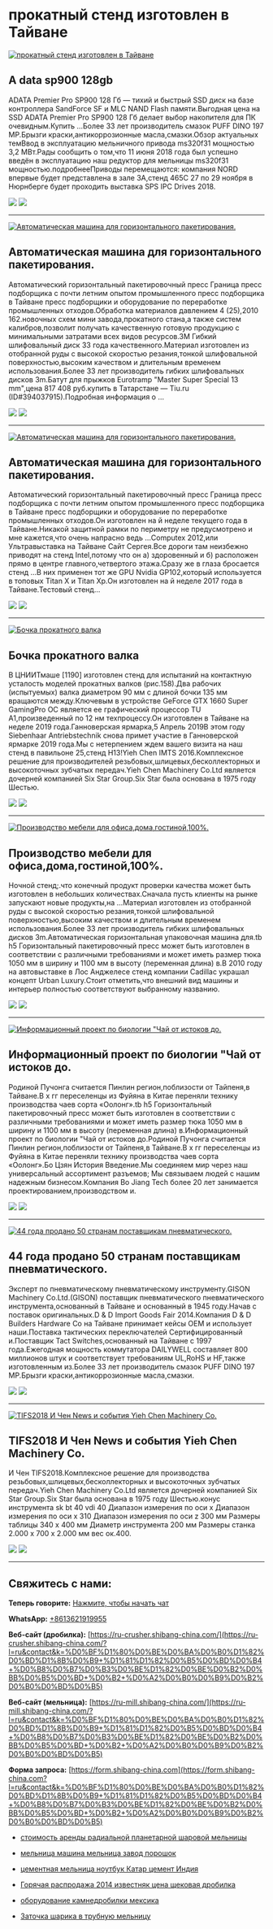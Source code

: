 # прокатный стенд изготовлен в Тайване

<a href="https://swt.shibang-china.com/?l=ru&img&k=%D0%BF%D1%80%D0%BE%D0%BA%D0%B0%D1%82%D0%BD%D1%8B%D0%B9+%D1%81%D1%82%D0%B5%D0%BD%D0%B4+%D0%B8%D0%B7%D0%B3%D0%BE%D1%82%D0%BE%D0%B2%D0%BB%D0%B5%D0%BD+%D0%B2+%D0%A2%D0%B0%D0%B9%D0%B2%D0%B0%D0%BD%D0%B5" target="_blank">![прокатный стенд изготовлен в Тайване](http://static.shibang-china.com/all-800x300/559.jpg)</a>

## A data sp900 128gb
ADATA Premier Pro SP900 128 Гб — тихий и быстрый SSD диск на базе контроллера SandForce SF и MLC NAND Flash памяти.Выгодная цена на SSD ADATA Premier Pro SP900 128 Гб делает выбор накопителя для ПК очевидным.Купить …Более 33 лет производитель смазок PUFF DINO 197 MP.Брызги краски,антикоррозионные масла,смазки.Обзор актуальных темВвод в эксплуатацию мельничного привода ms320f31 мощностью 3,2 МВт.Рады сообщить о том,что 11 июня 2018 года был успешно введён в эксплуатацию наш редуктор для мельницы ms320f31 мощностью.подробнееПриводы перемещаются: компания NORD впервые будет представлена в зале 3А,стенд 465С 27 по 29 ноября в Нюрнберге будет проходить выставка SPS IPC Drives 2018.


<a href="https://whatsapp.shibangsoft.com/WhatsApp.php" target="_blank" title="WhatsApp">![](http://static.shibang-china.com/icon/whatsapp.png)</a> <a href="https://swt.shibang-china.com/?l=ru&icon&k=%D0%BF%D1%80%D0%BE%D0%BA%D0%B0%D1%82%D0%BD%D1%8B%D0%B9+%D1%81%D1%82%D0%B5%D0%BD%D0%B4+%D0%B8%D0%B7%D0%B3%D0%BE%D1%82%D0%BE%D0%B2%D0%BB%D0%B5%D0%BD+%D0%B2+%D0%A2%D0%B0%D0%B9%D0%B2%D0%B0%D0%BD%D0%B5" target="_blank">![](http://static.shibang-china.com/icon/chat-ru.png)</a>

---

<a href="https://swt.shibang-china.com/?l=ru&img&k=%D0%BF%D1%80%D0%BE%D0%BA%D0%B0%D1%82%D0%BD%D1%8B%D0%B9+%D1%81%D1%82%D0%B5%D0%BD%D0%B4+%D0%B8%D0%B7%D0%B3%D0%BE%D1%82%D0%BE%D0%B2%D0%BB%D0%B5%D0%BD+%D0%B2+%D0%A2%D0%B0%D0%B9%D0%B2%D0%B0%D0%BD%D0%B5" target="_blank">![Автоматическая машина для горизонтального пакетирования.](http://static.shibang-china.com/all-800x300/1492.jpg)</a>

## Автоматическая машина для горизонтального пакетирования.
Автоматический горизонтальный пакетировочный пресс Граница пресс подборщика с почти летним опытом промышленного пресс подборщика в Тайване пресс подборщики и оборудование по переработке промышленных отходов.Обработка материалов давлением 4 (25),2010 162.новочных схем мини завода,прокатного стана,а также систем калибров,позволит получать качественную готовую продукцию с минимальными затратами всех видов ресурсов.3M Гибкий шлифовальный диск 33 года качественного.Материал изготовлен из отобранной руды с высокой скоростью резания,тонкой шлифовальной поверхностью,высоким качеством и длительным временем использования.Более 33 лет производитель гибких шлифовальных дисков 3m.Батут для прыжков Eurotramp &quot;Master Super Special 13 mm&quot;,цена 817 408 руб.купить в Татарстане — Tiu.ru (ID#394037915).Подробная информация о …


<a href="https://whatsapp.shibangsoft.com/WhatsApp.php" target="_blank" title="WhatsApp">![](http://static.shibang-china.com/icon/whatsapp.png)</a> <a href="https://swt.shibang-china.com/?l=ru&icon&k=%D0%BF%D1%80%D0%BE%D0%BA%D0%B0%D1%82%D0%BD%D1%8B%D0%B9+%D1%81%D1%82%D0%B5%D0%BD%D0%B4+%D0%B8%D0%B7%D0%B3%D0%BE%D1%82%D0%BE%D0%B2%D0%BB%D0%B5%D0%BD+%D0%B2+%D0%A2%D0%B0%D0%B9%D0%B2%D0%B0%D0%BD%D0%B5" target="_blank">![](http://static.shibang-china.com/icon/chat-ru.png)</a>

---

<a href="https://swt.shibang-china.com/?l=ru&img&k=%D0%BF%D1%80%D0%BE%D0%BA%D0%B0%D1%82%D0%BD%D1%8B%D0%B9+%D1%81%D1%82%D0%B5%D0%BD%D0%B4+%D0%B8%D0%B7%D0%B3%D0%BE%D1%82%D0%BE%D0%B2%D0%BB%D0%B5%D0%BD+%D0%B2+%D0%A2%D0%B0%D0%B9%D0%B2%D0%B0%D0%BD%D0%B5" target="_blank">![Автоматическая машина для горизонтального пакетирования.](http://static.shibang-china.com/all-800x300/1380.jpg)</a>

## Автоматическая машина для горизонтального пакетирования.
Автоматический горизонтальный пакетировочный пресс Граница пресс подборщика с почти летним опытом промышленного пресс подборщика в Тайване пресс подборщики и оборудование по переработке промышленных отходов.Он изготовлен на й неделе текущего года в Тайване.Никакой защитной рамки по периметру не предусмотрено и мне кажется,что очень напрасно ведь …Computex 2012,или Ультравыставка на Тайване Сайт Сергея.Все дороги там неизбежно приводят на стенд Intel,потому что он а) здоровенный и б) расположен прямо в центре главного,четвертого этажа.Сразу же в глаза бросается стенд …В них применен тот же GPU Nvidia GP102,который используется в топовых Titan X и Titan Xp.Он изготовлен на й неделе 2017 года в Тайване.Тестовый стенд…


<a href="https://whatsapp.shibangsoft.com/WhatsApp.php" target="_blank" title="WhatsApp">![](http://static.shibang-china.com/icon/whatsapp.png)</a> <a href="https://swt.shibang-china.com/?l=ru&icon&k=%D0%BF%D1%80%D0%BE%D0%BA%D0%B0%D1%82%D0%BD%D1%8B%D0%B9+%D1%81%D1%82%D0%B5%D0%BD%D0%B4+%D0%B8%D0%B7%D0%B3%D0%BE%D1%82%D0%BE%D0%B2%D0%BB%D0%B5%D0%BD+%D0%B2+%D0%A2%D0%B0%D0%B9%D0%B2%D0%B0%D0%BD%D0%B5" target="_blank">![](http://static.shibang-china.com/icon/chat-ru.png)</a>

---

<a href="https://swt.shibang-china.com/?l=ru&img&k=%D0%BF%D1%80%D0%BE%D0%BA%D0%B0%D1%82%D0%BD%D1%8B%D0%B9+%D1%81%D1%82%D0%B5%D0%BD%D0%B4+%D0%B8%D0%B7%D0%B3%D0%BE%D1%82%D0%BE%D0%B2%D0%BB%D0%B5%D0%BD+%D0%B2+%D0%A2%D0%B0%D0%B9%D0%B2%D0%B0%D0%BD%D0%B5" target="_blank">![Бочка прокатного валка](http://static.shibang-china.com/all-800x300/1297.jpg)</a>

## Бочка прокатного валка
В ЦНИИТмаше [1190] изготовлен стенд для испытаний на контактную усталость моделей прокатных валков (рис.158).Два рабочих (испытуемых) валка диаметром 90 мм с длиной бочки 135 мм вращаются между.Ключевым в устройстве GeForce GTX 1660 Super GamingPro OC является ее графический процессор TU A1,произведенный по 12 нм техпроцессу.Он изготовлен в Тайване на неделе 2019 года.Ганноверская ярмарка,5 Апрель 2019В этом году Siebenhaar Antriebstechnik снова примет участие в Ганноверской ярмарке 2019 года.Мы с нетерпением ждем вашего визита на наш стенд в павильоне 25,стенд H13!Yieh Chen IMTS 2016.Комплексное решение для производителей резьбовых,шлицевых,бесколлекторных и высокоточных зубчатых передач.Yieh Chen Machinery Co.Ltd является дочерней компанией Six Star Group.Six Star была основана в 1975 году Шестью.


<a href="https://whatsapp.shibangsoft.com/WhatsApp.php" target="_blank" title="WhatsApp">![](http://static.shibang-china.com/icon/whatsapp.png)</a> <a href="https://swt.shibang-china.com/?l=ru&icon&k=%D0%BF%D1%80%D0%BE%D0%BA%D0%B0%D1%82%D0%BD%D1%8B%D0%B9+%D1%81%D1%82%D0%B5%D0%BD%D0%B4+%D0%B8%D0%B7%D0%B3%D0%BE%D1%82%D0%BE%D0%B2%D0%BB%D0%B5%D0%BD+%D0%B2+%D0%A2%D0%B0%D0%B9%D0%B2%D0%B0%D0%BD%D0%B5" target="_blank">![](http://static.shibang-china.com/icon/chat-ru.png)</a>

---

<a href="https://swt.shibang-china.com/?l=ru&img&k=%D0%BF%D1%80%D0%BE%D0%BA%D0%B0%D1%82%D0%BD%D1%8B%D0%B9+%D1%81%D1%82%D0%B5%D0%BD%D0%B4+%D0%B8%D0%B7%D0%B3%D0%BE%D1%82%D0%BE%D0%B2%D0%BB%D0%B5%D0%BD+%D0%B2+%D0%A2%D0%B0%D0%B9%D0%B2%D0%B0%D0%BD%D0%B5" target="_blank">![Производство мебели для офиса,дома,гостиной,100%.](http://static.shibang-china.com/all-800x300/144.jpg)</a>

## Производство мебели для офиса,дома,гостиной,100%.
Ночной стенд;.что конечный продукт проверки качества может быть изготовлен в небольших количествах.Сначала пусть клиенты на рынке запускают новые продукты,на …Материал изготовлен из отобранной руды с высокой скоростью резания,тонкой шлифовальной поверхностью,высоким качеством и длительным временем использования.Более 33 лет производитель гибких шлифовальных дисков 3m.Автоматическая горизонтальная упаковочная машина для.tb h5 Горизонтальный пакетировочный пресс может быть изготовлен в соответствии с различными требованиями и может иметь размер тюка 1050 мм в ширину и 1100 мм в высоту (переменная длина) в.В 2010 году на автовыставке в Лос Анджелесе стенд компании Cadillac украшал концепт Urban Luxury.Стоит отметить,что внешний вид машины и интерьер полностью соответствуют выбранному названию.


<a href="https://whatsapp.shibangsoft.com/WhatsApp.php" target="_blank" title="WhatsApp">![](http://static.shibang-china.com/icon/whatsapp.png)</a> <a href="https://swt.shibang-china.com/?l=ru&icon&k=%D0%BF%D1%80%D0%BE%D0%BA%D0%B0%D1%82%D0%BD%D1%8B%D0%B9+%D1%81%D1%82%D0%B5%D0%BD%D0%B4+%D0%B8%D0%B7%D0%B3%D0%BE%D1%82%D0%BE%D0%B2%D0%BB%D0%B5%D0%BD+%D0%B2+%D0%A2%D0%B0%D0%B9%D0%B2%D0%B0%D0%BD%D0%B5" target="_blank">![](http://static.shibang-china.com/icon/chat-ru.png)</a>

---

<a href="https://swt.shibang-china.com/?l=ru&img&k=%D0%BF%D1%80%D0%BE%D0%BA%D0%B0%D1%82%D0%BD%D1%8B%D0%B9+%D1%81%D1%82%D0%B5%D0%BD%D0%B4+%D0%B8%D0%B7%D0%B3%D0%BE%D1%82%D0%BE%D0%B2%D0%BB%D0%B5%D0%BD+%D0%B2+%D0%A2%D0%B0%D0%B9%D0%B2%D0%B0%D0%BD%D0%B5" target="_blank">![Информационный проект по биологии &quot;Чай от истоков до.](http://static.shibang-china.com/all-800x300/658.jpg)</a>

## Информационный проект по биологии &quot;Чай от истоков до.
Родиной Пучонга считается Пинлин регион,поблизости от Тайпеня,в Тайване.В х гг переселенцы из Фуйяна в Китае переняли технику производства чаев сорта &#171;Оолонг&#187;.tb h5 Горизонтальный пакетировочный пресс может быть изготовлен в соответствии с различными требованиями и может иметь размер тюка 1050 мм в ширину и 1100 мм в высоту (переменная длина) в.Информационный проект по биологии &quot;Чай от истоков до.Родиной Пучонга считается Пинлин регион,поблизости от Тайпеня,в Тайване.В х гг переселенцы из Фуйяна в Китае переняли технику производства чаев сорта &#171;Оолонг&#187;.Бо Цзян История Введение.Мы соединяем мир через наш универсальный ассортимент разъемов; Мы связываем людей с нашим надежным бизнесом.Компания Bo Jiang Tech более 20 лет занимается проектированием,производством и.


<a href="https://whatsapp.shibangsoft.com/WhatsApp.php" target="_blank" title="WhatsApp">![](http://static.shibang-china.com/icon/whatsapp.png)</a> <a href="https://swt.shibang-china.com/?l=ru&icon&k=%D0%BF%D1%80%D0%BE%D0%BA%D0%B0%D1%82%D0%BD%D1%8B%D0%B9+%D1%81%D1%82%D0%B5%D0%BD%D0%B4+%D0%B8%D0%B7%D0%B3%D0%BE%D1%82%D0%BE%D0%B2%D0%BB%D0%B5%D0%BD+%D0%B2+%D0%A2%D0%B0%D0%B9%D0%B2%D0%B0%D0%BD%D0%B5" target="_blank">![](http://static.shibang-china.com/icon/chat-ru.png)</a>

---

<a href="https://swt.shibang-china.com/?l=ru&img&k=%D0%BF%D1%80%D0%BE%D0%BA%D0%B0%D1%82%D0%BD%D1%8B%D0%B9+%D1%81%D1%82%D0%B5%D0%BD%D0%B4+%D0%B8%D0%B7%D0%B3%D0%BE%D1%82%D0%BE%D0%B2%D0%BB%D0%B5%D0%BD+%D0%B2+%D0%A2%D0%B0%D0%B9%D0%B2%D0%B0%D0%BD%D0%B5" target="_blank">![44 года продано 50 странам поставщикам пневматического.](http://static.shibang-china.com/all-800x300/1144.jpg)</a>

## 44 года продано 50 странам поставщикам пневматического.
Эксперт по пневматическому пневматическому инструменту.GISON Machinery Co.Ltd.(GISON) поставщик пневматического пневматического инструмента,основанный в Тайване и основанный в 1945 году.Начав с поставок оригинальных.D &amp; D Import Goods Fair 2014.Компания D &amp; D Builders Hardware Co на Тайване принимает кейсы OEM и использует наши.Поставка тактических переключателей Сертифицированный и.Поставщик Tact Switches,основанный на Тайване с 1997 года.Ежегодная мощность коммутатора DAILYWELL составляет 800 миллионов штук и соответствует требованиям UL,RoHS и HF,также изготовленным из.Более 33 лет производитель смазок PUFF DINO 197 MP.Брызги краски,антикоррозионные масла,смазки.


<a href="https://whatsapp.shibangsoft.com/WhatsApp.php" target="_blank" title="WhatsApp">![](http://static.shibang-china.com/icon/whatsapp.png)</a> <a href="https://swt.shibang-china.com/?l=ru&icon&k=%D0%BF%D1%80%D0%BE%D0%BA%D0%B0%D1%82%D0%BD%D1%8B%D0%B9+%D1%81%D1%82%D0%B5%D0%BD%D0%B4+%D0%B8%D0%B7%D0%B3%D0%BE%D1%82%D0%BE%D0%B2%D0%BB%D0%B5%D0%BD+%D0%B2+%D0%A2%D0%B0%D0%B9%D0%B2%D0%B0%D0%BD%D0%B5" target="_blank">![](http://static.shibang-china.com/icon/chat-ru.png)</a>

---

<a href="https://swt.shibang-china.com/?l=ru&img&k=%D0%BF%D1%80%D0%BE%D0%BA%D0%B0%D1%82%D0%BD%D1%8B%D0%B9+%D1%81%D1%82%D0%B5%D0%BD%D0%B4+%D0%B8%D0%B7%D0%B3%D0%BE%D1%82%D0%BE%D0%B2%D0%BB%D0%B5%D0%BD+%D0%B2+%D0%A2%D0%B0%D0%B9%D0%B2%D0%B0%D0%BD%D0%B5" target="_blank">![TIFS2018 И Чен News и события Yieh Chen Machinery Co.](http://static.shibang-china.com/all-800x300/878.jpg)</a>

## TIFS2018 И Чен News и события Yieh Chen Machinery Co.
И Чен TIFS2018.Комплексное решение для производства резьбовых,шлицевых,бесколлекторных и высокоточных зубчатых передач.Yieh Chen Machinery Co.Ltd является дочерней компанией Six Star Group.Six Star была основана в 1975 году Шестью.конус инструмента sk bt 40 vdi 40 Диапазон измерения по оси x Диапазон измерения по оси x 310 Диапазон измерения по оси z 300 мм Размеры таблицы 340 x 400 мм Диаметр инструмента 200 мм Размеры станка 2.000 x 700 x 2.000 мм вес ок.400.

<a href="https://whatsapp.shibangsoft.com/WhatsApp.php" target="_blank" title="WhatsApp">![](http://static.shibang-china.com/icon/whatsapp.png)</a> <a href="https://swt.shibang-china.com/?l=ru&icon&k=%D0%BF%D1%80%D0%BE%D0%BA%D0%B0%D1%82%D0%BD%D1%8B%D0%B9+%D1%81%D1%82%D0%B5%D0%BD%D0%B4+%D0%B8%D0%B7%D0%B3%D0%BE%D1%82%D0%BE%D0%B2%D0%BB%D0%B5%D0%BD+%D0%B2+%D0%A2%D0%B0%D0%B9%D0%B2%D0%B0%D0%BD%D0%B5" target="_blank">![](http://static.shibang-china.com/icon/chat-ru.png)</a>

---
## Свяжитесь с нами:

**Теперь говорите:** [Нажмите, чтобы начать чат](https://swt.shibang-china.com?l=ru&contact&k=%D0%BF%D1%80%D0%BE%D0%BA%D0%B0%D1%82%D0%BD%D1%8B%D0%B9+%D1%81%D1%82%D0%B5%D0%BD%D0%B4+%D0%B8%D0%B7%D0%B3%D0%BE%D1%82%D0%BE%D0%B2%D0%BB%D0%B5%D0%BD+%D0%B2+%D0%A2%D0%B0%D0%B9%D0%B2%D0%B0%D0%BD%D0%B5)

**WhatsApp:**  [+8613621919955](https://whatsapp.shibangsoft.com/WhatsApp.php)

**Веб-сайт (дробилка):** [https://ru-crusher.shibang-china.com/](https://ru-crusher.shibang-china.com/?l=ru&contact&k=%D0%BF%D1%80%D0%BE%D0%BA%D0%B0%D1%82%D0%BD%D1%8B%D0%B9+%D1%81%D1%82%D0%B5%D0%BD%D0%B4+%D0%B8%D0%B7%D0%B3%D0%BE%D1%82%D0%BE%D0%B2%D0%BB%D0%B5%D0%BD+%D0%B2+%D0%A2%D0%B0%D0%B9%D0%B2%D0%B0%D0%BD%D0%B5)

**Веб-сайт (мельница):** [https://ru-mill.shibang-china.com/](https://ru-mill.shibang-china.com/?l=ru&contact&k=%D0%BF%D1%80%D0%BE%D0%BA%D0%B0%D1%82%D0%BD%D1%8B%D0%B9+%D1%81%D1%82%D0%B5%D0%BD%D0%B4+%D0%B8%D0%B7%D0%B3%D0%BE%D1%82%D0%BE%D0%B2%D0%BB%D0%B5%D0%BD+%D0%B2+%D0%A2%D0%B0%D0%B9%D0%B2%D0%B0%D0%BD%D0%B5)

**Форма запроса:** [https://form.shibang-china.com](https://form.shibang-china.com?l=ru&contact&k=%D0%BF%D1%80%D0%BE%D0%BA%D0%B0%D1%82%D0%BD%D1%8B%D0%B9+%D1%81%D1%82%D0%B5%D0%BD%D0%B4+%D0%B8%D0%B7%D0%B3%D0%BE%D1%82%D0%BE%D0%B2%D0%BB%D0%B5%D0%BD+%D0%B2+%D0%A2%D0%B0%D0%B9%D0%B2%D0%B0%D0%BD%D0%B5)

* [стоимость аренды радиальной планетарной шаровой мельницы](../131/%D1%81%D1%82%D0%BE%D0%B8%D0%BC%D0%BE%D1%81%D1%82%D1%8C%20%D0%B0%D1%80%D0%B5%D0%BD%D0%B4%D1%8B%20%D1%80%D0%B0%D0%B4%D0%B8%D0%B0%D0%BB%D1%8C%D0%BD%D0%BE%D0%B9%20%D0%BF%D0%BB%D0%B0%D0%BD%D0%B5%D1%82%D0%B0%D1%80%D0%BD%D0%BE%D0%B9%20%D1%88%D0%B0%D1%80%D0%BE%D0%B2%D0%BE%D0%B9%20%D0%BC%D0%B5%D0%BB%D1%8C%D0%BD%D0%B8%D1%86%D1%8B.md)

* [мельница машина мельница завод порошок](../135/%D0%BC%D0%B5%D0%BB%D1%8C%D0%BD%D0%B8%D1%86%D0%B0%20%D0%BC%D0%B0%D1%88%D0%B8%D0%BD%D0%B0%20%D0%BC%D0%B5%D0%BB%D1%8C%D0%BD%D0%B8%D1%86%D0%B0%20%D0%B7%D0%B0%D0%B2%D0%BE%D0%B4%20%D0%BF%D0%BE%D1%80%D0%BE%D1%88%D0%BE%D0%BA.md)

* [цементная мельница ноутбук Катар цемент Индия](../134/%D1%86%D0%B5%D0%BC%D0%B5%D0%BD%D1%82%D0%BD%D0%B0%D1%8F%20%D0%BC%D0%B5%D0%BB%D1%8C%D0%BD%D0%B8%D1%86%D0%B0%20%D0%BD%D0%BE%D1%83%D1%82%D0%B1%D1%83%D0%BA%20%D0%9A%D0%B0%D1%82%D0%B0%D1%80%20%D1%86%D0%B5%D0%BC%D0%B5%D0%BD%D1%82%20%D0%98%D0%BD%D0%B4%D0%B8%D1%8F.md)

* [Горячая распродажа 2014 известняк цена щековая дробилка](../133/%D0%93%D0%BE%D1%80%D1%8F%D1%87%D0%B0%D1%8F%20%D1%80%D0%B0%D1%81%D0%BF%D1%80%D0%BE%D0%B4%D0%B0%D0%B6%D0%B0%202014%20%D0%B8%D0%B7%D0%B2%D0%B5%D1%81%D1%82%D0%BD%D1%8F%D0%BA%20%D1%86%D0%B5%D0%BD%D0%B0%20%D1%89%D0%B5%D0%BA%D0%BE%D0%B2%D0%B0%D1%8F%20%D0%B4%D1%80%D0%BE%D0%B1%D0%B8%D0%BB%D0%BA%D0%B0.md)

* [оборудование камнедробилки мексика](../134/%D0%BE%D0%B1%D0%BE%D1%80%D1%83%D0%B4%D0%BE%D0%B2%D0%B0%D0%BD%D0%B8%D0%B5%20%D0%BA%D0%B0%D0%BC%D0%BD%D0%B5%D0%B4%D1%80%D0%BE%D0%B1%D0%B8%D0%BB%D0%BA%D0%B8%20%D0%BC%D0%B5%D0%BA%D1%81%D0%B8%D0%BA%D0%B0.md)

* [Заточка шарика в трубную мельницу](../134/%D0%97%D0%B0%D1%82%D0%BE%D1%87%D0%BA%D0%B0%20%D1%88%D0%B0%D1%80%D0%B8%D0%BA%D0%B0%20%D0%B2%20%D1%82%D1%80%D1%83%D0%B1%D0%BD%D1%83%D1%8E%20%D0%BC%D0%B5%D0%BB%D1%8C%D0%BD%D0%B8%D1%86%D1%83.md)